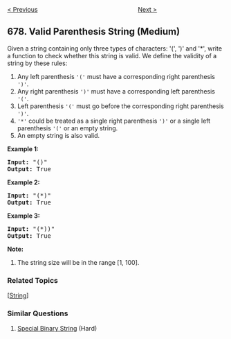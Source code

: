 <!--|This file generated by command(leetcode description); DO NOT EDIT.    |-->
<!--+----------------------------------------------------------------------+-->
<!--|@author    openset <openset.wang@gmail.com>                           |-->
<!--|@link      https://github.com/openset                                 |-->
<!--|@home      https://github.com/openset/leetcode                        |-->
<!--+----------------------------------------------------------------------+-->

[< Previous](https://github.com/openset/leetcode/tree/master/problems/map-sum-pairs "Map Sum Pairs")
　　　　　　　　　　　　　　　　
[Next >](https://github.com/openset/leetcode/tree/master/problems/24-game "24 Game")

## 678. Valid Parenthesis String (Medium)

<p>
Given a string containing only three types of characters: '(', ')' and '*', write a function to check whether this string is valid. We define the validity of a string by these rules:
<ol>
<li>Any left parenthesis <code>'('</code> must have a corresponding right parenthesis <code>')'</code>.</li>
<li>Any right parenthesis <code>')'</code> must have a corresponding left parenthesis <code>'('</code>.</li>
<li>Left parenthesis <code>'('</code> must go before the corresponding right parenthesis <code>')'</code>.</li>
<li><code>'*'</code> could be treated as a single right parenthesis <code>')'</code> or a single left parenthesis <code>'('</code> or an empty string.</li>
<li>An empty string is also valid.</li>
</ol>
</p>

<p><b>Example 1:</b><br />
<pre>
<b>Input:</b> "()"
<b>Output:</b> True
</pre>
</p>

<p><b>Example 2:</b><br />
<pre>
<b>Input:</b> "(*)"
<b>Output:</b> True
</pre>
</p>

<p><b>Example 3:</b><br />
<pre>
<b>Input:</b> "(*))"
<b>Output:</b> True
</pre>
</p>

<p><b>Note:</b><br>
<ol>
<li>The string size will be in the range [1, 100].</li>
</ol>
</p>

### Related Topics
  [[String](https://github.com/openset/leetcode/tree/master/tag/string/README.md)]

### Similar Questions
  1. [Special Binary String](https://github.com/openset/leetcode/tree/master/problems/special-binary-string) (Hard)

